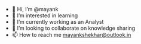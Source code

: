 - 👋 Hi, I’m @mayank
- 👀 I’m interested in learning
- 🌱 I’m currently working as an Analyst
- 💞️ I’m looking to collaborate on knowledge sharing
- 📫 How to reach me mayankshekhar@outlook.in

<!---
mayank1122/mayank1122 is a ✨ special ✨ repository because its `README.md` (this file) appears on your GitHub profile.
You can click the Preview link to take a look at your changes.
--->

